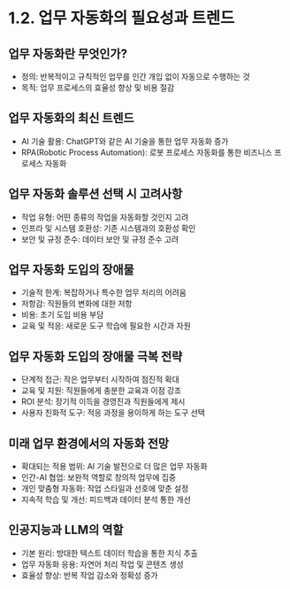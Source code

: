 # 1.2. 업무 자동화의 필요성과 트렌드

## 업무 자동화란 무엇인가?
- 정의: 반복적이고 규칙적인 업무를 인간 개입 없이 자동으로 수행하는 것
- 목적: 업무 프로세스의 효율성 향상 및 비용 절감

## 업무 자동화의 최신 트렌드
- AI 기술 활용: ChatGPT와 같은 AI 기술을 통한 업무 자동화 증가
- RPA(Robotic Process Automation): 로봇 프로세스 자동화를 통한 비즈니스 프로세스 자동화

## 업무 자동화 솔루션 선택 시 고려사항
- 작업 유형: 어떤 종류의 작업을 자동화할 것인지 고려
- 인프라 및 시스템 호환성: 기존 시스템과의 호환성 확인
- 보안 및 규정 준수: 데이터 보안 및 규정 준수 고려

## 업무 자동화 도입의 장애물
- 기술적 한계: 복잡하거나 특수한 업무 처리의 어려움
- 저항감: 직원들의 변화에 대한 저항
- 비용: 초기 도입 비용 부담
- 교육 및 적응: 새로운 도구 학습에 필요한 시간과 자원

## 업무 자동화 도입의 장애물 극복 전략
- 단계적 접근: 작은 업무부터 시작하여 점진적 확대
- 교육 및 지원: 직원들에게 충분한 교육과 이점 강조
- ROI 분석: 장기적 이득을 경영진과 직원들에게 제시
- 사용자 친화적 도구: 적응 과정을 용이하게 하는 도구 선택

## 미래 업무 환경에서의 자동화 전망
- 확대되는 적용 범위: AI 기술 발전으로 더 많은 업무 자동화
- 인간-AI 협업: 보완적 역할로 창의적 업무에 집중
- 개인 맞춤형 자동화: 작업 스타일과 선호에 맞춘 설정
- 지속적 학습 및 개선: 피드백과 데이터 분석 통한 개선

## 인공지능과 LLM의 역할
- 기본 원리: 방대한 텍스트 데이터 학습을 통한 지식 추출
- 업무 자동화 응용: 자연어 처리 작업 및 콘텐츠 생성
- 효율성 향상: 반복 작업 감소와 정확성 증가